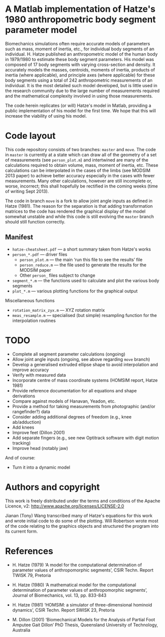 # A Matlab implementation of Hatze's 1980 anthropometric body segment parameter model

Biomechanics simulations often require accurate models of parameters such as mass, moment of inertia, etc., for individual body segments of an individual.
H. Hatze published an anthropometric model of the human body in 1979/1980 to estimate these body segment parameters.
His model was composed of 17 body segments with varying cross-section and density.
It accurately models the masses, centroids, moments of inertia, products of inertia (where applicable), and principle axes (where applicable) for these body segments using a total of 242 anthropometric measurements of an individual.
It is the most detailed such model developed, but is little used in the research community due to the large number of measurements required and the mathematical complexity involved in using those measurements.

The code herein replicates (or will) Hatze's model in Matlab, providing a public implementation of his model for the first time.
We hope that this will increase the viability of using his model.

# Code layout

This code repository consists of two branches: `master` and `move`.
The code in `master` is currently at a state which can draw all of the geometry of a set of measurements (see `person_plot.m`) and intertwined are many of the calculations required to obtain volume, mass, moment of inertia, etc.
These calculations can be interpolated in the cases of the limbs (see MODSIM 2013 paper) to achieve better accuracy especially in the cases with fewer measurements.
Many other calculations, however are still incomplete or, worse, incorrect; this shall hopefully be rectified in the coming weeks (time of writing Sept 2013).

The code in branch `move` is a fork to allow joint angle inputs as defined in Hatze (1981).
The reason for the separation is that adding transformation matrices to the code has rendered the graphical display of the model somewhat unstable and while this code is still evolving the `master` branch should still function correctly.

## Manifest

* `hatze-cheatsheet.pdf` — a short summary taken from Hatze's works
* `person_*.pdf` — driver files
   * `person_plot.m` — the main ‘run this file to see the results’ file
   * `person_reduce.m` — the file used to generate the results for the MODSIM paper
   * Other `person_` files subject to change
* `segment_*.m` — the functions used to calculate and plot the various body segments
* `plot_*.m` — various plotting functions for the graphical output

Miscellaneous functions

* `rotation_matrix_zyx.m` — XYZ rotation matrix
* `meas_resample.m` — specialised (but simple) resampling function for the interpolation routines

# TODO

* Complete all segment parameter calculations (ongoing)
* Allow joint angle inputs (ongoing, see above regarding `move` branch)
* Develop a generalised extruded ellipse shape to avoid interpolation and improve accuracy
* Verify with measured data
* Incorporate centre of mass coordinate systems (HOMSIM report, Hatze 1981)
* Provide reference documentation for all equations and shape derivations
* Compare against models of Hanavan, Yeadon, etc.
* Provide a method for taking measurements from photographic (and/or rangefinder?) data
* Consider adding additional degrees of freedom (e.g., knee ab/adduction)
* Add knees
* Improve feet (Dillon 2001)
* Add separate fingers (e.g., see new Optitrack software with digit motion tracking)
* Improve head (notably jaw)

And of course:

* Turn it into a dynamic model

# Authors and copyright

This work is freely distributed under the terms and conditions of the Apache Licence, v2:
 <http://www.apache.org/licenses/LICENSE-2.0>

Jianan (Tony) Wang transcribed many of Hatze's equations for this work and wrote initial code to do some of the plotting.
Will Robertson wrote most of the code relating to the graphics objects and structured the program into its current form.

# References

* H. Hatze (1979) ‘A model for the computational determination of parameter values of anthropomorphic segments’, CSIR Techn. Report TWISK 79, Pretoria

* H. Hatze (1980) ‘A mathematical model for the computational determination of parameter values of anthropomorphic segments’, Journal of Biomechanics, vol. 13, pp. 833-843

* H. Hatze (1981) ‘HOMSIM: a simulator of three-dimensional hominoid dynamics’, CSIR Techn. Report SWISK 23, Pretoria

* M. Dillon (2001) ‘Biomechanical Models for the Analysis of Partial Foot Amputee Gait
Dillon’ PhD Thesis, Queensland University of Technology, Australia
